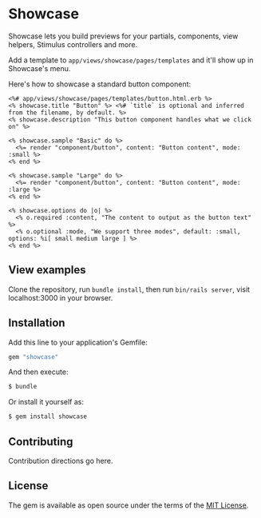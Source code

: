 # Showcase

Showcase lets you build previews for your partials, components, view helpers, Stimulus controllers and more.

Add a template to `app/views/showcase/pages/templates` and it'll show up in Showcase's menu.

Here's how to showcase a standard button component:

```erb
<%# app/views/showcase/pages/templates/button.html.erb %>
<% showcase.title "Button" %> <%# `title` is optional and inferred from the filename, by default. %>
<% showcase.description "This button component handles what we click on" %>

<% showcase.sample "Basic" do %>
  <%= render "component/button", content: "Button content", mode: :small %>
<% end %>

<% showcase.sample "Large" do %>
  <%= render "component/button", content: "Button content", mode: :large %>
<% end %>

<% showcase.options do |o| %>
  <% o.required :content, "The content to output as the button text" %>
  <% o.optional :mode, "We support three modes", default: :small, options: %i[ small medium large ] %>
<% end %>
```

## View examples

Clone the repository, run `bundle install`, then run `bin/rails server`, visit localhost:3000 in your browser.

## Installation

Add this line to your application's Gemfile:

```ruby
gem "showcase"
```

And then execute:
```bash
$ bundle
```

Or install it yourself as:
```bash
$ gem install showcase
```

## Contributing
Contribution directions go here.

## License
The gem is available as open source under the terms of the [MIT License](https://opensource.org/licenses/MIT).

